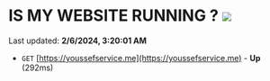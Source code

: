 # IS MY WEBSITE RUNNING ? [![](https://img.shields.io/static/v1?label=Sponsor&message=%E2%9D%A4&logo=GitHub&color=%23fe8e86)](https://github.com/sponsors/<username>)

Last updated: **2/6/2024, 3:20:01 AM**

- `GET` [https://youssefservice.me](https://youssefservice.me) - **Up** (292ms)
